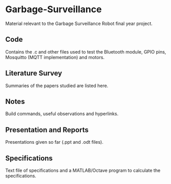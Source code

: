 # Garbage-Surveillance

Material relevant to the Garbage Surveillance Robot final year project.

## Code
Contains the .c and other files used to test the Bluetooth module, GPIO pins, Mosquitto (MQTT implementation) and motors.

## Literature Survey
Summaries of the papers studied are listed here.

## Notes
Build commands, useful observations and hyperlinks.

## Presentation and Reports
Presentations given so far (.ppt and .odt files).

## Specifications
Text file of specifications and a MATLAB/Octave program to calculate the specifications.
